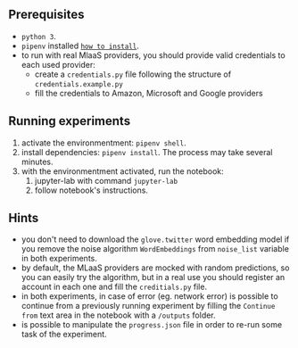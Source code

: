 ## Prerequisites
- `python 3`.
- `pipenv` installed [``how to install``](https://pipenv.pypa.io/en/latest/#install-pipenv-today).
- to run with real MlaaS providers, you should provide valid credentials to each used provider:
    - create a `credentials.py` file following the structure of `credentials.example.py`
    - fill the credentials to Amazon, Microsoft and Google providers
## Running experiments
1. activate the environmentment: ``pipenv shell``.
2. install dependencies: ``pipenv install``. The process may take several minutes.
2. with the environmentment activated, run the notebook: 
    1. jupyter-lab with command ``jupyter-lab``
    2. follow notebook's instructions.

## Hints
- you don't need to download the `glove.twitter` word embedding model if you remove the noise algorithm `WordEmbeddings` from `noise_list` variable in both experiments.
- by default, the MLaaS providers are mocked with random predictions, so you can easily try the algorithm, but in a real use you should register an account in each one and fill the `creditials.py` file.
- in both experiments, in case of error (eg. network error) is possible to continue from a previously running experiment by filling the `Continue from` text area in the notebook with a `/outputs` folder.
- is possible to manipulate the `progress.json` file in order to re-run some task of the experiment.